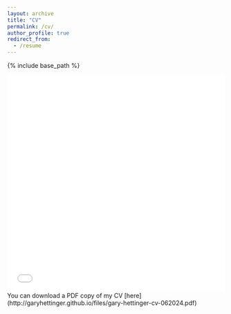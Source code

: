 ```yaml
---
layout: archive
title: "CV"
permalink: /cv/
author_profile: true
redirect_from:
  - /resume
---
```


{% include base_path %}

<iframe src="/files/gary-hettinger-cv-062024.pdf" width="100%" height="500" frameborder="no" border="0" marginwidth="0" marginheight="0"></iframe>
You can download a PDF copy of my CV [here](http://garyhettinger.github.io/files/gary-hettinger-cv-062024.pdf)
